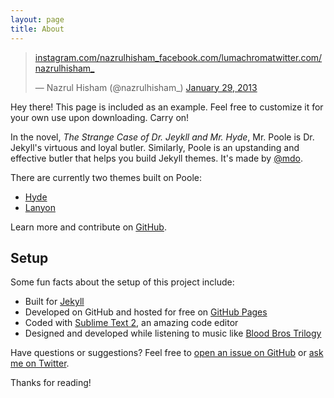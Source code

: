 ```yaml
---
layout: page
title: About
---
```


<blockquote class="twitter-tweet"><p><a href="http://t.co/wZ3EhfO0" title="http://instagram.com/nazrulhisham_">instagram.com/nazrulhisham_</a><a href="http://t.co/e8B29HCP" title="http://www.facebook.com/lumachroma">facebook.com/lumachroma</a><a href="http://t.co/liyroSof" title="http://twitter.com/nazrulhisham_">twitter.com/nazrulhisham_</a></p>&mdash; Nazrul Hisham (@nazrulhisham_) <a href="https://twitter.com/nazrulhisham_/status/296257558853861377">January 29, 2013</a></blockquote>

<p class="message">
  Hey there! This page is included as an example. Feel free to customize it for your own use upon downloading. Carry on!
</p>

In the novel, *The Strange Case of Dr. Jeykll and Mr. Hyde*, Mr. Poole is Dr. Jekyll's virtuous and loyal butler. Similarly, Poole is an upstanding and effective butler that helps you build Jekyll themes. It's made by [@mdo](https://twitter.com/mdo).

There are currently two themes built on Poole:

* [Hyde](http://hyde.getpoole.com)
* [Lanyon](http://lanyon.getpoole.com)

Learn more and contribute on [GitHub](https://github.com/poole).

## Setup

Some fun facts about the setup of this project include:

* Built for [Jekyll](http://jekyllrb.com)
* Developed on GitHub and hosted for free on [GitHub Pages](https://pages.github.com)
* Coded with [Sublime Text 2](http://sublimetext.com), an amazing code editor
* Designed and developed while listening to music like [Blood Bros Trilogy](https://soundcloud.com/maddecent/sets/blood-bros-series)

Have questions or suggestions? Feel free to [open an issue on GitHub](https://github.com/poole/issues/new) or [ask me on Twitter](https://twitter.com/mdo).

Thanks for reading!
